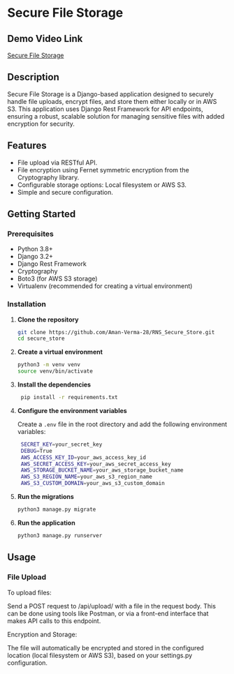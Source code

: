 # Secure File Storage

## Demo Video Link
[Secure File Storage](https://secure-file-storage.herokuapp.com/)

## Description

Secure File Storage is a Django-based application designed to securely handle file uploads, encrypt files, and store them either locally or in AWS S3. This application uses Django Rest Framework for API endpoints, ensuring a robust, scalable solution for managing sensitive files with added encryption for security.

## Features

- File upload via RESTful API.
- File encryption using Fernet symmetric encryption from the Cryptography library.
- Configurable storage options: Local filesystem or AWS S3.
- Simple and secure configuration.

## Getting Started

### Prerequisites

- Python 3.8+
- Django 3.2+
- Django Rest Framework
- Cryptography
- Boto3 (for AWS S3 storage)
- Virtualenv (recommended for creating a virtual environment)

### Installation

1. **Clone the repository**

   ```bash
   git clone https://github.com/Aman-Verma-28/RNS_Secure_Store.git
   cd secure_store
    ```
2. **Create a virtual environment**

   ```bash
   python3 -m venv venv
   source venv/bin/activate
   ```
3. **Install the dependencies**

   ```bash
    pip install -r requirements.txt
    ```
4. **Configure the environment variables**

   Create a `.env` file in the root directory and add the following environment variables:

   ```bash
    SECRET_KEY=your_secret_key
    DEBUG=True
    AWS_ACCESS_KEY_ID=your_aws_access_key_id
    AWS_SECRET_ACCESS_KEY=your_aws_secret_access_key
    AWS_STORAGE_BUCKET_NAME=your_aws_storage_bucket_name
    AWS_S3_REGION_NAME=your_aws_s3_region_name
    AWS_S3_CUSTOM_DOMAIN=your_aws_s3_custom_domain
    ```
5. **Run the migrations**

   ```bash
   python3 manage.py migrate
   ```
6. **Run the application**

   ```bash
   python3 manage.py runserver
   ```

## Usage

### File Upload
To upload files:

Send a POST request to /api/upload/ with a file in the request body. This can be done using tools like Postman, or via a front-end interface that makes API calls to this endpoint.

Encryption and Storage:

The file will automatically be encrypted and stored in the configured location (local filesystem or AWS S3), based on your settings.py configuration.
